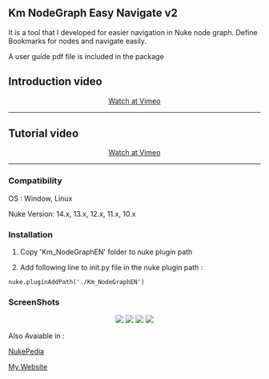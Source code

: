 ## Km NodeGraph Easy Navigate v2
 It is a tool that I developed for easier navigation in Nuke node graph. Define Bookmarks for nodes and navigate easily.

 A user guide pdf file is included in the package


## Introduction video

<center>
<a href="https://vimeo.com/664873484" target="_blank">Watch at Vimeo</a>

- - - - - - - - - - - - - - - - - - - - - - - - 
</center>

## Tutorial video

<center>
<a href="https://vimeo.com/664899156" target="_blank">Watch at Vimeo</a>

- - - - - - - - - - - - - - - - - - - - - - - - 
</center>
 
 

### Compatibility
OS : Window, Linux

Nuke Version: 14.x, 13.x, 12.x, 11.x, 10.x



### Installation
1. Copy 'Km_NodeGraphEN' folder to nuke plugin path

2. Add following line to init.py file in the nuke plugin path :

`nuke.pluginAddPath('./Km_NodeGraphEN')`


### ScreenShots
<p align="center">
<img src="https://user-images.githubusercontent.com/93508495/149018084-81afa661-64d6-4ff8-88d3-294df1f36e59.png">
<img src="https://user-images.githubusercontent.com/93508495/149018095-b792be78-ae32-4055-8008-9554d7b74368.png">
<img src="https://user-images.githubusercontent.com/93508495/149018100-8bbc6775-581a-484f-8f55-0f7d45a0104f.png">
<img src="https://user-images.githubusercontent.com/93508495/149018102-822700ff-9d21-43d1-92d7-28a5ee0ea1c0.png">
</p>

 
Also Avaiable in : 

<a href="http://www.nukepedia.com/python/nodegraph/km-nodegraph-easy-navigate/" target="_blank">NukePedia</a>

<a href="http://www.hkaramian.com/index.php/portfolio/km-nodegraph-easy-navigate/" target="_blank">My Website</a>
